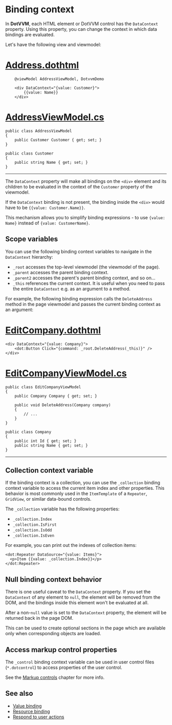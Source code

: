 # Binding context

In **DotVVM**, each HTML element or DotVVM control has the `DataContext` property. Using this property, you can change the context in which data bindings are evaluated.

Let's have the following view and viewmodel:

# [Address.dothtml](#tab/example1-view)

```DOTHTML
	@viewModel AddressViewModel, DotvvmDemo

	<div DataContext="{value: Customer}">
		{{value: Name}}
	</div>
```

# [AddressViewModel.cs](#tab/example1-viewmodel)

```CSHARP
public class AddressViewModel 
{
	public Customer Customer { get; set; }
}

public class Customer 
{
	public string Name { get; set; }
}
```

***

The `DataContext` property will make all bindings on the `<div>` element and its children to be evaluated in the context of the `Customer` property of the viewmodel.

If the `DataContext` binding is not present, the binding inside the `<div>` would have to be `{{value: Customer.Name}}`.

This mechanism allows you to simplify binding expressions - to use `{value: Name}` instead of `{value: CustomerName}`.

## Scope variables

You can use the following binding context variables to navigate in the `DataContext` hierarchy:

* `_root` accesses the top-level viewmodel (the viewmodel of the page).
* `_parent` accesses the parent binding context.
* `_parent2` accesses the parent's parent binding context, and so on...
* `_this` references the current context. It is useful when you need to pass the entire `DataContext` e.g. as an argument to a method.

For example, the following binding expression calls the `DeleteAddress` method in the page viewmodel and passes the current binding context as an argument:

# [EditCompany.dothtml](#tab/example2-view)

```DOTHTML
<div DataContext="{value: Company}">
	<dot:Button Click="{command: _root.DeleteAddress(_this)}" />
</div>
```

# [EditCompanyViewModel.cs](#tab/example2-viewmodel)

```CSHARP
public class EditCompanyViewModel 
{
	public Company Company { get; set; }

    public void DeleteAddress(Company company) 
    {
        // ...
    }
}

public class Company 
{
    public int Id { get; set; }
	public string Name { get; set; }
}
```

***

## Collection context variable

If the binding context is a collection, you can use the `_collection` binding context variable to access the current item index and other properties. This behavior is most commonly used in the `ItemTemplate` of a `Repeater`, `GridView`, or similar data-bound controls. 

The `_collection` variable has the following properties:

* `_collection.Index`
* `_collection.IsFirst`
* `_collection.IsOdd`
* `_collection.IsEven`

For example, you can print out the indexes of collection items:

```DOTHTML
<dot:Repeater DataSource="{value: Items}">
  <p>Item {{value: _collection.Index}}</p>
</dot:Repeater>
```

## Null binding context behavior

There is one useful caveat to the `DataContext` property. If you set the `DataContext` of any element to `null`, the element will be removed from the DOM, and the bindings inside this element won't be evaluated at all.

After a non-`null` value is set to the `DataContext` property, the element will be returned back in the page DOM.

This can be used to create optional sections in the page which are available only when corresponding objects are loaded.

## Access markup control properties

The `_control` binding context variable can be used in user control files (`*.dotcontrol`) to access properties of the user control. 

See the [Markup controls](~/pages/concepts/control-development/markup-controls) chapter for more info.

## See also

* [Value binding](~/pages/concepts/data-binding/value-binding)
* [Resource binding](~/pages/concepts/data-binding/resource-binding)
* [Respond to user actions](~/pages/concepts/respond-to-user-actions/overview)